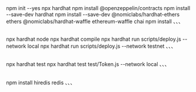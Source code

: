 ##
npm init --yes 
npx hardhat
npm install @openzeppelin/contracts
npm install --save-dev hardhat 
npm install --save-dev @nomiclabs/hardhat-ethers ethers @nomiclabs/hardhat-waffle ethereum-waffle chai
npm install
、、、

##
npx hardhat node
npx hardhat compile
npx hardhat run scripts/deploy.js --network local
npx hardhat run scripts/deploy.js --network testnet 
、、、

##
npx hardhat test
npx hardhat test test/Token.js --network local
、、、

##
npm install hiredis redis
、、、